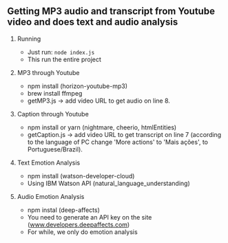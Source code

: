 ## Getting MP3 audio and transcript from Youtube video and does text and audio analysis

1. Running
    * Just run: `node index.js`
    * This run the entire project

2. MP3 through Youtube
    * npm install (horizon-youtube-mp3)
    * brew install ffmpeg
    * getMP3.js -> add video URL to get audio on line 8.

2. Caption through Youtube
    * npm install or yarn (nightmare, cheerio, htmlEntities)
    * getCaption.js -> add video URL to get transcript on line 7 (according to the language of PC change 'More actions' to 'Mais ações', to Portuguese/Brazil).

4. Text Emotion Analysis
    * npm install (watson-developer-cloud)
    * Using IBM Watson API (natural_language_understanding)

5. Audio Emotion Analysis
    * npm instal (deep-affects)
    * You need to generate an API key on the site (www.developers.deepaffects.com)
    * For while, we only do emotion analysis